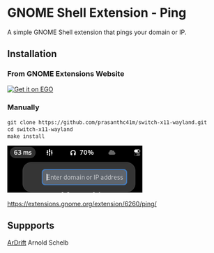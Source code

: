 # GNOME Shell Extension - Ping
A simple GNOME Shell extension that pings your domain or IP.

## Installation
### From GNOME Extensions Website
<a href="https://extensions.gnome.org/extension/6260/ping/">
<img src="https://raw.githubusercontent.com/prasanthc41m/switch-x11-wayland/main/img/get-it-on-ego.svg" alt="Get it on EGO" width="200" />
</a>

### Manually

```
git clone https://github.com/prasanthc41m/switch-x11-wayland.git
cd switch-x11-wayland
make install
```
![logo](https://github.com/prasanthc41m/ping-extension/blob/main/ping-extension.png)


https://extensions.gnome.org/extension/6260/ping/

## Suppports

[ArDrift](https://github.com/ArDrift) Arnold Schelb 
